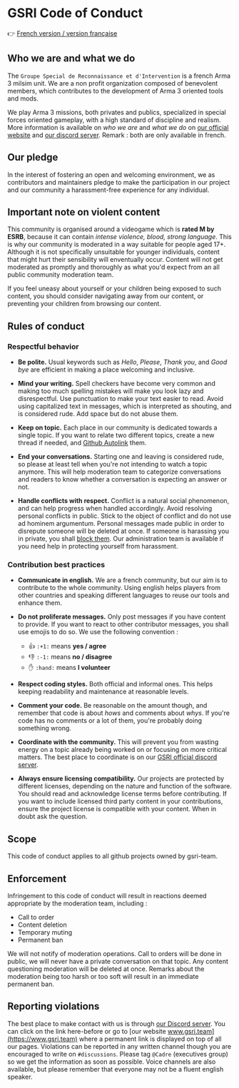 # GSRI Code of Conduct

👉 [French version / version française](./CODE_OF_CONDUCT_FR.md)

## Who we are and what we do

The `Groupe Special de Reconnaissance et d'Intervention` is a french Arma 3 milsim unit. We are a non profit organization composed of benevolent members, which contributes to the development of Arma 3 oriented tools and mods.

We play Arma 3 missions, both privates and publics, specialized in special forces oriented gameplay, with a high standard of discipline and realism. More information is available on *who we are* and *what we do* on [our official website](https://www.gsri.team) and [our discord server](https://discord.gg/bhMn4jd). Remark : both are only available in french.

## Our pledge 

In the interest of fostering an open and welcoming environment, we as contributors and maintainers pledge to make the participation in our project and our community a harassment-free experience for any individual.

## Important note on violent content

This community is organised around a videogame which is **rated M by ESRB**, because it can contain *intense violence, blood, strong language*. This is why our community is moderated in a way suitable for people aged 17+. Although it is not specifically unsuitable for younger individuals, content that might hurt their sensibility will enventually occur. Content will not get moderated as promptly and thoroughly as what you'd expect from an all public community moderation team.

If you feel uneasy about yourself or your children being exposed to such content, you should consider navigating away from our content, or preventing your children from browsing our content.

## Rules of conduct

### Respectful behavior

* **Be polite.** Usual keywords such as *Hello*, *Please*, *Thank you*, and *Good bye* are efficient in making a place welcoming and inclusive.

* **Mind your writing.** Spell checkers have become very common and making too much spelling mistakes will make you look lazy and disrespectful. Use punctuation to make your text easier to read. Avoid using capitalized text in messages, which is interpreted as shouting, and is considered rude. Add space but do not abuse them.

* **Keep on topic.** Each place in our community is dedicated towards a single topic. If you want to relate two different topics, create a new thread if needed, and [Github Autolink](https://help.github.com/en/articles/autolinked-references-and-urls) them.

* **End your conversations.** Starting one and leaving is considered rude, so please at least tell when you're not intending to watch a topic anymore. This will help moderation team to categorize conversations and readers to know whether a conversation is expecting an answer or not.

* **Handle conflicts with respect.** Conflict is a natural social phenomenon, and can help progress when handled accordingly. Avoid resolving personal conflicts in public. Stick to the object of conflict and do not use ad hominem argumentum. Personal messages made public in order to disrepute someone will be deleted at once. If someone is harassing you in private, you shall [block them](https://help.github.com/en/articles/blocking-a-user-from-your-personal-account). Our administration team is available if you need help in protecting yourself from harassment.

### Contribution best practices

* **Communicate in english.** We are a french community, but our aim is to contribute to the whole community. Using english helps players from other countries and speaking different languages to reuse our tools and enhance them.

* **Do not proliferate messages.** Only post messages if you have content to provide. If you want to react to other contributor messages, you shall use emojis to do so. We use the following convention :
  * :+1: `:+1:` means **yes / agree**
  * :-1: `:-1:` means **no / disagree**
  * :hand: `:hand:` means **I volunteer**
  
* **Respect coding styles.** Both official and informal ones. This helps keeping readability and maintenance at reasonable levels.

* **Comment your code.** Be reasonable on the amount though, and remember that code is about *hows* and comments about *whys*. If you're code has no comments or a lot of them, you're probably doing something wrong.

* **Coordinate with the community.** This will prevent you from wasting energy on a topic already being worked on or focusing on more critical matters. The best place to coordinate is on our [GSRI official discord server](https://discord.gg/bhMn4jd).

* **Always ensure licensing compatibility.** Our projects are protected by different licenses, depending on the nature and function of the software. You should read and acknowledge license terms before contributing. If you want to include licensed third party content in your contributions, ensure the project license is compatible with your content. When in doubt ask the question.

## Scope

This code of conduct applies to all github projects owned by gsri-team.

## Enforcement

Infringement to this code of conduct will result in reactions deemed appropriate by the moderation team, including :

* Call to order
* Content deletion
* Temporary muting
* Permanent ban
 
We will not notify of moderation operations. Call to orders will be done in public, we will never have a private conversation on that topic. Any content questioning moderation will be deleted at once. Remarks about the moderation being too harsh or too soft will result in an immediate permanent ban.

## Reporting violations

The best place to make contact with us is through [our Discord server](https://discord.gg/bhMn4jd). You can click on the link here-before or go to [our website www.gsri.team](https://www.gsri.team) where a permanent link is displayed on top of all our pages. Violations can be reported in any written channel though you are encouraged to write on `#discussions`. Please tag `@Cadre` (executives group) so we get the information as soon as possible. Voice channels are also available, but please remember that everyone may not be a fluent english speaker.
